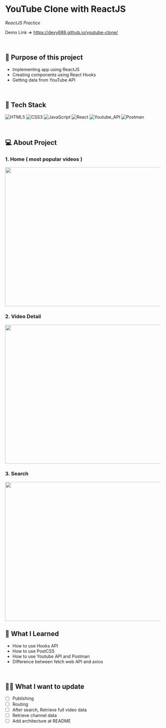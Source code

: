 # YouTube Clone with ReactJS

_ReactJS Practice_

Demo Link => https://devy688.github.io/youtube-clone/

<br>

## 💎 Purpose of this project

- Implementing app using ReactJS
- Creating components using React Hooks
- Getting data from YouTube API

<br>

## 📼 Tech Stack

<img alt="HTML5" src="https://img.shields.io/badge/html5%20-%23E34F26.svg?&style=for-the-badge&logo=html5&logoColor=white"/> <img alt="CSS3" src="https://img.shields.io/badge/css3%20-%231572B6.svg?&style=for-the-badge&logo=css3&logoColor=white"/> <img alt="JavaScript" src="https://img.shields.io/badge/javascript%20-%23323330.svg?&style=for-the-badge&logo=javascript&logoColor=%23F7DF1E"/> <img alt="React" src="https://img.shields.io/badge/react%20-%2320232a.svg?&style=for-the-badge&logo=react&logoColor=%2361DAFB"/> <img alt="Youtube_API" src="https://img.shields.io/badge/Youtube_API-%23FF0000.svg?style=for-the-badge&logo=YouTube&logoColor=white"> <img alt="Postman" src="https://img.shields.io/badge/Postman-FF6C37?style=for-the-badge&logo=postman&logoColor=red" />

<br>

## 💻 About Project

### 1. Home ( most popular videos )

<img src="https://user-images.githubusercontent.com/91401462/142982076-b9035b19-2abb-4061-a16c-33a479dafb2e.png" style="width:600px;height:450px" />

### 2. Video Detail

<img src="https://user-images.githubusercontent.com/91401462/142982098-bec5deee-6e1e-465e-8e36-657e9d7290da.png" style="width:600px;height:450px" />

### 3. Search

<img src="https://user-images.githubusercontent.com/91401462/142982112-cbb1f408-aabf-4ef4-b0e4-ab21894aa7c6.png" style="width:600px;height:450px" />

<br>

## 📝 What I Learned

- How to use Hooks API
- How to use PostCSS
- How to use Youtube API and Postman
- Difference between fetch web API and axios

<br>

## 👩‍💻 What I want to update

- [ ] Publishing
- [ ] Routing
- [ ] After search, Retrieve full video data
- [ ] Retrieve channel data
- [ ] Add architecture at README
